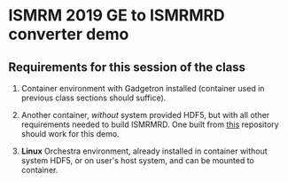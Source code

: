 
# ISMRM 2019 GE to ISMRMRD converter demo

## Requirements for this session of the class

1.  Container environment with Gadgetron installed (container used in previous class sections should suffice).

1.  Another container, *without* system provided HDF5, but with all other requirements needed to build ISMRMRD.
    One built from [this](https://github.com/nih-fmrif/dockerImage4DevMR) repository should work for this demo.

1.  **Linux** Orchestra environment, already installed in container without system HDF5, or on user's host system,
    and can be mounted to container.


